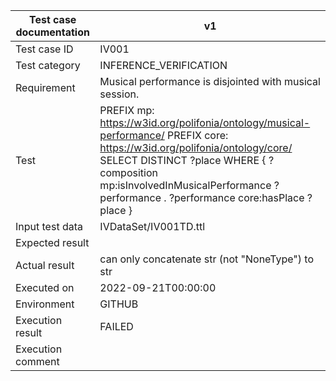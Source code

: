 | Test case documentation |                                                                                                                                v1                                                                                                                                 |
| ----------------------- | ----------------------------------------------------------------------------------------------------------------------------------------------------------------------------------------------------------------------------------------------------------------- |
| Test case ID            | IV001                                                                                                                                                                                                                                                             |
| Test category           | INFERENCE_VERIFICATION                                                                                                                                                                                                                                            |
| Requirement             | Musical performance is disjointed with musical session.                                                                                                                                                                                                           |
| Test                    | PREFIX mp: <https://w3id.org/polifonia/ontology/musical-performance/>  PREFIX core: <https://w3id.org/polifonia/ontology/core/> SELECT DISTINCT ?place WHERE { ?composition mp:isInvolvedInMusicalPerformance ?performance . ?performance core:hasPlace ?place }  |
| Input test data         | IVDataSet/IV001TD.ttl                                                                                                                                                                                                                                             |
| Expected result         |                                                                                                                                                                                                                                                                   |
| Actual result           | can only concatenate str (not "NoneType") to str                                                                                                                                                                                                                  |
| Executed on             | 2022-09-21T00:00:00                                                                                                                                                                                                                                               |
| Environment             | GITHUB                                                                                                                                                                                                                                                            |
| Execution result        | FAILED                                                                                                                                                                                                                                                            |
| Execution comment       |                                                                                                                                                                                                                                                                   |
